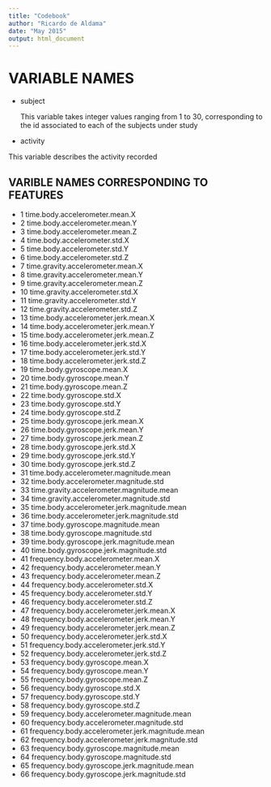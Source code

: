 ```yaml
---
title: "Codebook"
author: "Ricardo de Aldama"
date: "May 2015"
output: html_document
---
```



# VARIABLE NAMES

* subject

    This variable takes integer values ranging from 1 to 30, corresponding to the 
id associated to each of the subjects under study


* activity

This variable describes the activity recorded 



## VARIBLE NAMES CORRESPONDING TO FEATURES

* 1 time.body.accelerometer.mean.X
* 2 time.body.accelerometer.mean.Y
* 3 time.body.accelerometer.mean.Z
* 4 time.body.accelerometer.std.X
* 5 time.body.accelerometer.std.Y
* 6 time.body.accelerometer.std.Z
* 7 time.gravity.accelerometer.mean.X
* 8 time.gravity.accelerometer.mean.Y
* 9 time.gravity.accelerometer.mean.Z
* 10 time.gravity.accelerometer.std.X
* 11 time.gravity.accelerometer.std.Y
* 12 time.gravity.accelerometer.std.Z
* 13 time.body.accelerometer.jerk.mean.X
* 14 time.body.accelerometer.jerk.mean.Y
* 15 time.body.accelerometer.jerk.mean.Z
* 16 time.body.accelerometer.jerk.std.X
* 17 time.body.accelerometer.jerk.std.Y
* 18 time.body.accelerometer.jerk.std.Z
* 19 time.body.gyroscope.mean.X
* 20 time.body.gyroscope.mean.Y
* 21 time.body.gyroscope.mean.Z
* 22 time.body.gyroscope.std.X
* 23 time.body.gyroscope.std.Y
* 24 time.body.gyroscope.std.Z
* 25 time.body.gyroscope.jerk.mean.X
* 26 time.body.gyroscope.jerk.mean.Y
* 27 time.body.gyroscope.jerk.mean.Z
* 28 time.body.gyroscope.jerk.std.X
* 29 time.body.gyroscope.jerk.std.Y
* 30 time.body.gyroscope.jerk.std.Z
* 31 time.body.accelerometer.magnitude.mean
* 32 time.body.accelerometer.magnitude.std
* 33 time.gravity.accelerometer.magnitude.mean
* 34 time.gravity.accelerometer.magnitude.std
* 35 time.body.accelerometer.jerk.magnitude.mean
* 36 time.body.accelerometer.jerk.magnitude.std
* 37 time.body.gyroscope.magnitude.mean
* 38 time.body.gyroscope.magnitude.std
* 39 time.body.gyroscope.jerk.magnitude.mean
* 40 time.body.gyroscope.jerk.magnitude.std
* 41 frequency.body.accelerometer.mean.X
* 42 frequency.body.accelerometer.mean.Y
* 43 frequency.body.accelerometer.mean.Z
* 44 frequency.body.accelerometer.std.X
* 45 frequency.body.accelerometer.std.Y
* 46 frequency.body.accelerometer.std.Z
* 47 frequency.body.accelerometer.jerk.mean.X
* 48 frequency.body.accelerometer.jerk.mean.Y
* 49 frequency.body.accelerometer.jerk.mean.Z
* 50 frequency.body.accelerometer.jerk.std.X
* 51 frequency.body.accelerometer.jerk.std.Y
* 52 frequency.body.accelerometer.jerk.std.Z
* 53 frequency.body.gyroscope.mean.X
* 54 frequency.body.gyroscope.mean.Y
* 55 frequency.body.gyroscope.mean.Z
* 56 frequency.body.gyroscope.std.X
* 57 frequency.body.gyroscope.std.Y
* 58 frequency.body.gyroscope.std.Z
* 59 frequency.body.accelerometer.magnitude.mean
* 60 frequency.body.accelerometer.magnitude.std
* 61 frequency.body.accelerometer.jerk.magnitude.mean
* 62 frequency.body.accelerometer.jerk.magnitude.std
* 63 frequency.body.gyroscope.magnitude.mean
* 64 frequency.body.gyroscope.magnitude.std
* 65 frequency.body.gyroscope.jerk.magnitude.mean
* 66 frequency.body.gyroscope.jerk.magnitude.std